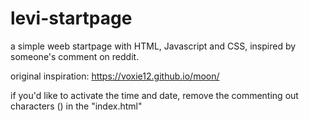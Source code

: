 # levi-startpage
a simple weeb startpage with HTML, Javascript and CSS, inspired by someone's comment on reddit. 

original inspiration: https://voxie12.github.io/moon/

if you'd like to activate the time and date, remove the commenting out characters (<!-- -->) in the "index.html" 
